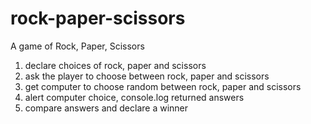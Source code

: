 # rock-paper-scissors
A game of Rock, Paper, Scissors

1. declare choices of rock, paper and scissors
2. ask the player to choose between rock, paper and scissors
3. get computer to choose random between rock, paper and scissors
4. alert computer choice, console.log returned answers
5. compare answers and declare a winner


    